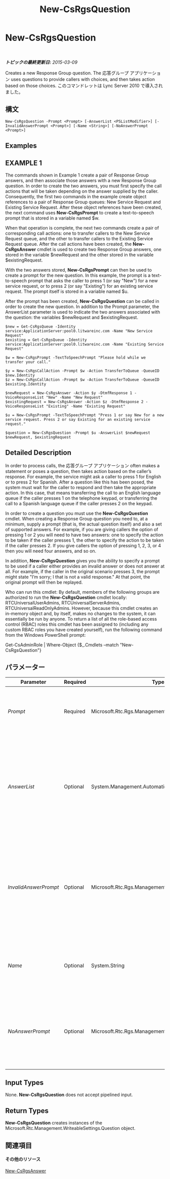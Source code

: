 ﻿---
title: New-CsRgsQuestion
TOCTitle: New-CsRgsQuestion
ms:assetid: 0ed9f3b4-cbc5-41ca-8547-2300b579b119
ms:mtpsurl: https://technet.microsoft.com/ja-jp/library/Gg398186(v=OCS.15)
ms:contentKeyID: 48271278
ms.date: 05/19/2016
mtps_version: v=OCS.15
ms.translationtype: HT
---

# New-CsRgsQuestion

 

_**トピックの最終更新日:** 2015-03-09_

Creates a new Response Group question. The 応答グループ アプリケーション uses questions to provide callers with choices, and then takes action based on those choices. このコマンドレットは Lync Server 2010 で導入されました。

## 構文

    New-CsRgsQuestion -Prompt <Prompt> [-AnswerList <PSListModifier>] [-InvalidAnswerPrompt <Prompt>] [-Name <String>] [-NoAnswerPrompt <Prompt>]

## Examples

## EXAMPLE 1

The commands shown in Example 1 create a pair of Response Group answers, and then associate those answers with a new Response Group question. In order to create the two answers, you must first specify the call actions that will be taken depending on the answer supplied by the caller. Consequently, the first two commands in the example create object references to a pair of Response Group queues: New Service Request and Existing Service Request. After these object references have been created, the next command uses **New-CsRgsPrompt** to create a text-to-speech prompt that is stored in a variable named $w.

When that operation is complete, the next two commands create a pair of corresponding call actions: one to transfer callers to the New Service Request queue, and the other to transfer callers to the Existing Service Request queue. After the call actions have been created, the **New-CsRgsAnswer** cmdlet is used to create two Response Group answers, one stored in the variable $newRequest and the other stored in the variable $existingRequest.

With the two answers stored, **New-CsRgsPrompt** can then be used to create a prompt for the new question. In this example, the prompt is a text-to-speech prompt that asks the caller to press 1 (or say "New") for a new service request, or to press 2 (or say "Existing") for an existing service request. The prompt itself is stored in a variable named $u.

After the prompt has been created, **New-CsRgsQuestion** can be called in order to create the new question. In addition to the Prompt parameter, the AnswerList parameter is used to indicate the two answers associated with the question: the variables $newRequest and $existingRequest.

    $new = Get-CsRgsQueue -Identity service:ApplicationServer:pool0.litwareinc.com -Name "New Service Request"
    $existing = Get-CsRgsQueue -Identity service:ApplicationServer:pool0.litwareinc.com -Name "Existing Service Request"
    
    $w = New-CsRgsPrompt -TextToSpeechPrompt "Please hold while we transfer your call."
    
    $y = New-CsRgsCallAction -Prompt $w -Action TransferToQueue -QueueID $new.Identity
    $z = New-CsRgsCallAction -Prompt $w -Action TransferToQueue -QueueID $existing.Identity
    
    $newRequest = New-CsRgsAnswer -Action $y -DtmfResponse 1 -VoiceResponseList "New" -Name "New Request"
    $existingRequest = New-CsRgsAnswer -Action $z -DtmfResponse 2 -VoiceResponseList "Existing" -Name "Existing Request"
    
    $u = New-CsRgsPrompt -TextToSpeechPrompt "Press 1 or say New for a new service request. Press 2 or say Existing for an existing service request."
    
    $question = New-CsRgsQuestion -Prompt $u -AnswerList $newRequest $newRequest, $existingRequest 

## Detailed Description

In order to process calls, the 応答グループ アプリケーション often makes a statement or poses a question, then takes action based on the caller’s response. For example, the service might ask a caller to press 1 for English or to press 2 for Spanish. After a question like this has been posed, the system must wait for the caller to respond and then take the appropriate action. In this case, that means transferring the call to an English language queue if the caller presses 1 on the telephone keypad, or transferring the call to a Spanish language queue if the caller presses 2 on the keypad.

In order to create a question you must use the **New-CsRgsQuestion** cmdlet. When creating a Response Group question you need to, at a minimum, supply a prompt (that is, the actual question itself) and also a set of supported answers. For example, if you are giving callers the option of pressing 1 or 2 you will need to have two answers: one to specify the action to be taken if the caller presses 1, the other to specify the action to be taken if the caller presses 2. If you give callers the option of pressing 1, 2, 3, or 4 then you will need four answers, and so on.

In addition, **New-CsRgsQuestion** gives you the ability to specify a prompt to be used if a caller either provides an invalid answer or does not answer at all. For example, if the caller in the original scenario presses 3, the prompt might state "I’m sorry; I that is not a valid response." At that point, the original prompt will then be replayed.

Who can run this cmdlet: By default, members of the following groups are authorized to run the **New-CsRgsQuestion** cmdlet locally: RTCUniversalUserAdmins, RTCUniversalServerAdmins, RTCUniversalReadOnlyAdmins. However, because this cmdlet creates an in-memory object and, by itself, makes no changes to the system, it can essentially be run by anyone. To return a list of all the role-based access control (RBAC) roles this cmdlet has been assigned to (including any custom RBAC roles you have created yourself), run the following command from the Windows PowerShell prompt:

Get-CsAdminRole | Where-Object {$\_.Cmdlets –match "New-CsRgsQuestion"}

## パラメーター


<table>
<colgroup>
<col style="width: 25%" />
<col style="width: 25%" />
<col style="width: 25%" />
<col style="width: 25%" />
</colgroup>
<thead>
<tr class="header">
<th>Parameter</th>
<th>Required</th>
<th>Type</th>
<th>Description</th>
</tr>
</thead>
<tbody>
<tr class="odd">
<td><p><em>Prompt</em></p></td>
<td><p>Required</p></td>
<td><p>Microsoft.Rtc.Rgs.Management.WritableSettings.Prompt</p></td>
<td><p>Question to be asked of the caller. Prompts must be created by using the <strong>New-CsRgsPrompt</strong> cmdlet.</p></td>
</tr>
<tr class="even">
<td><p><em>AnswerList</em></p></td>
<td><p>Optional</p></td>
<td><p>System.Management.Automation.PSListModifier</p></td>
<td><p>Array of valid answers to the question. For example, a help desk question might have answers such as Hardware Support, Software Installation, and Network Connections. Answers must be created by using the <strong>New-CsRgsAnswer</strong> cmdlet.</p></td>
</tr>
<tr class="odd">
<td><p><em>InvalidAnswerPrompt</em></p></td>
<td><p>Optional</p></td>
<td><p>Microsoft.Rtc.Rgs.Management.WritableSettings.Prompt</p></td>
<td><p>Response to be issued in case the caller selects an invalid answer. The InvalidAnswerPrompt must be created by using the <strong>New-CsRgsPrompt</strong> cmdlet. Note that after the playing the InvalidAnswerPrompt the application will then repeat the original prompt.</p></td>
</tr>
<tr class="even">
<td><p><em>Name</em></p></td>
<td><p>Optional</p></td>
<td><p>System.String</p></td>
<td><p>Identifier for the question. Question names, which do not have to be unique, are limited to a maximum of 128 characters.</p></td>
</tr>
<tr class="odd">
<td><p><em>NoAnswerPrompt</em></p></td>
<td><p>Optional</p></td>
<td><p>Microsoft.Rtc.Rgs.Management.WritableSettings.Prompt</p></td>
<td><p>Response to be issued in case the caller does not respond to the initial prompt. The NoAnswerPrompt must be created by using the <strong>New-CsRgsPrompt</strong> cmdlet.</p></td>
</tr>
</tbody>
</table>


## Input Types

None. **New-CsRgsQuestion** does not accept pipelined input.

## Return Types

**New-CsRgsQuestion** creates instances of the Microsoft.Rtc.Management.WriteableSettings.Question object.

## 関連項目

#### その他のリソース

[New-CsRgsAnswer](new-csrgsanswer.md)

